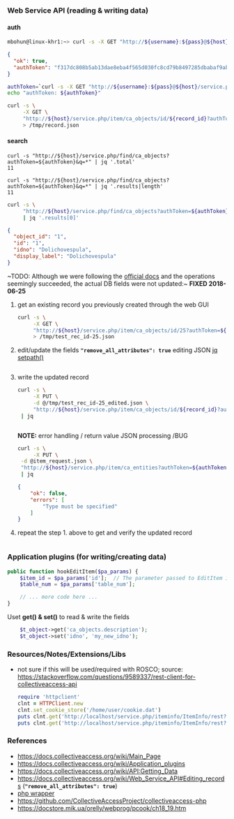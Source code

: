 ### Web Service API (reading & writing data)

#### auth
```BASH
mbohun@linux-khr1:~> curl -s -X GET "http://${username}:${pass}@${host}/service.php/auth/login" | jq
```
```JSON
{
  "ok": true,
  "authToken": "f317dc808b5ab13dae8eba4f565d030fc8cd79b8497285dbabaf9abe2e761c27"
}
```
```BASH
authToken=`curl -s -X GET "http://${username}:${pass}@${host}/service.php/auth/login" | jq -r '.authToken'`
echo "authToken: ${authToken}"

curl -s \
     -X GET \
     "http://${host}/service.php/item/ca_objects/id/${record_id}?authToken=${authToken}" \
     > /tmp/record.json
```

#### search
```
curl -s "http://${host}/service.php/find/ca_objects?authToken=${authToken}&q=*" | jq '.total'
11

curl -s "http://${host}/service.php/find/ca_objects?authToken=${authToken}&q=*" | jq '.results|length'
11

```
```BASH
curl -s \
     "http://${host}/service.php/find/ca_objects?authToken=${authToken}&q=*" \
     | jq '.results[0]'
```
```JSON
{
  "object_id": "1",
  "id": "1",
  "idno": "Dolichovespula",
  "display_label": "Dolichovespula"
}
```

~TODO: Although we were following the [official docs](https://docs.collectiveaccess.org/wiki/Web_Service_API#Editing_records) and the operations seemingly succeeded, the actual DB fields were not updated:~ **FIXED 2018-06-25**

1. get an existing record you previously created through the web GUI
   ```BASH
   curl -s \
        -X GET \
        "http://${host}/service.php/item/ca_objects/id/25?authToken=${authToken}&pretty=1&format=edit" \
        > /tmp/test_rec_id-25.json
   ```
2. edit/update the fields
   **`"remove_all_attributes": true`**
   editing JSON [jq setpath()](https://stedolan.github.io/jq/manual/#Builtinoperatorsandfunctions)
   ```
   
   ```
3. write the updated record
   ```BASH
   curl -s \
        -X PUT \
        -d @/tmp/test_rec_id-25_edited.json \
        "http://${host}/service.php/item/ca_objects/id/${record_id}?authToken=${authToken}" \
	| jq
   ```
   ```JSON
   
   ```
   **NOTE:** error handling / return value JSON processing /BUG
   ```BASH
   curl -s \
        -X PUT \
	-d @item_request.json \
	"http://${host}/service.php/item/ca_entities?authToken=${authToken}" \
	| jq
   ```
   ```JSON
   {
       "ok": false,
       "errors": [
           "Type must be specified"
       ]
   }
   ```
4. repeat the step 1. above to get and verify the updated record  
   ```
   ```
### Application plugins (for writing/creating data)

```php
public function hookEditItem($pa_params) {
	$item_id = $pa_params['id'];  // The parameter passed to EditItem is a key'ed array of values (see below for details)
	$table_num = $pa_params['table_num'];

	// ... more code here ...
}
```

Uset **get() & set()** to read & write the fields
```php
	$t_object->get('ca_objects.description');
	$t_object->set('idno', 'my_new_idno');
```

### Resources/Notes/Extensions/Libs
- not sure if this will be used/required with ROSCO; source: https://stackoverflow.com/questions/9589337/rest-client-for-collectiveaccess-api
  ```ruby
  require 'httpclient'
  clnt = HTTPClient.new
  clnt.set_cookie_store('/home/user/cookie.dat')
  puts clnt.get('http://localhost/service.php/iteminfo/ItemInfo/rest?method=auth&username=administrator&password=12345').body
  puts clnt.get('http://localhost/service.php/iteminfo/ItemInfo/rest?method=getLabels&type=ca_objects&item_id=4&mode=all').body
  ```

### References
- https://docs.collectiveaccess.org/wiki/Main_Page
- https://docs.collectiveaccess.org/wiki/Application_plugins
- https://docs.collectiveaccess.org/wiki/API:Getting_Data
- https://docs.collectiveaccess.org/wiki/Web_Service_API#Editing_records (**`"remove_all_attributes": true`**)
- [php wrapper](https://github.com/stefankeidel/ca-service-wrapper)
- https://github.com/CollectiveAccessProject/collectiveaccess-php
- https://docstore.mik.ua/orelly/webprog/pcook/ch18_19.htm